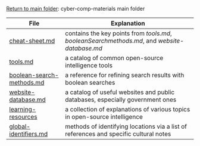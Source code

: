 [Return to main folder](https://github.com/hpu-panthersec/cyber-comp-materials): cyber-comp-materials main folder

| File | Explanation |
| ---- | ----------- | 
| [cheat-sheet.md](https://github.com/hpu-panthersec/cyber-comp-materials/blob/main/open-source-intelligence/cheat-sheet.md) | contains the key points from _tools.md_, _booleanSearchmethods.md_, and _website-database.md_ |
| [tools.md](https://github.com/hpu-panthersec/cyber-comp-materials/blob/main/open-source-intelligence/tools.md) | a catalog of common open-source intelligence tools |
| [boolean-search-methods.md](https://github.com/hpu-panthersec/cyber-comp-materials/blob/main/open-source-intelligence/boolean-search-methods.md) | a reference for refining search results with boolean searches |
| [website-database.md](https://github.com/hpu-panthersec/cyber-comp-materials/blob/main/open-source-intelligence/public-data-and-website-database.md) | a catalog of useful websites and public databases, especially government ones |
| [learning-resources](https://github.com/hpu-panthersec/cyber-comp-materials/tree/main/open-source-intelligence/learning-resources) | a collection of explanations of various topics in open-source intelligence |
| [global-identifiers.md](https://github.com/hpu-panthersec/cyber-comp-materials/blob/main/open-source-intelligence/global-identifiers.md) | methods of identifying locations via a list of references and specific cultural notes |
